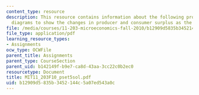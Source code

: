 ```yaml
---
content_type: resource
description: This resource contains information about the following problem, use appropriate
  diagrams to show the changes in producer and consumer surplus as the situation evolves.
file: /media/courses/11-203-microeconomics-fall-2010/b12909d5835b3452144c5a07ed543a0c_MIT11_203F10_pset5sol.pdf
file_type: application/pdf
learning_resource_types:
- Assignments
ocw_type: OCWFile
parent_title: Assignments
parent_type: CourseSection
parent_uid: b142149f-b9e7-ca8d-43aa-3cc22c0b2ec0
resourcetype: Document
title: MIT11_203F10_pset5sol.pdf
uid: b12909d5-835b-3452-144c-5a07ed543a0c
---
```

